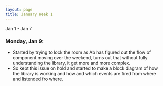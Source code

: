 ```yaml
---
layout: page
title: January Week 1
---
```


Jan 1 - Jan 7<br>

### Monday, Jan 9:

- Started by trying to lock the room as Ab has figured out the flow of component moving over the weekend, turns out that without fully understanding the library, it get more and more complex.
- So kept this issue on hold and started to make a block diagram of how the library is working and how and which events are fired from where and listended fro where.
